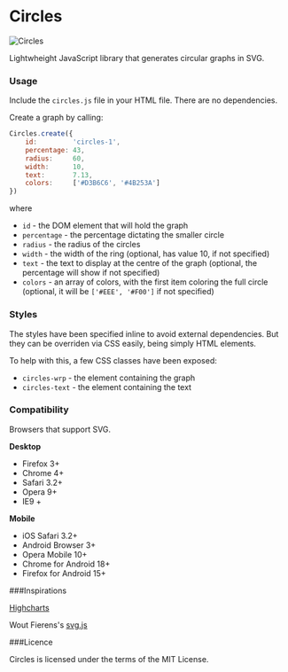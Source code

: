 # Circles

![Circles](http://lugolabs.com/static/circles.png)

Lightwheight JavaScript library that generates circular graphs in SVG.

### Usage

Include the `circles.js` file in your HTML file. There are no dependencies.

Create a graph by calling:

```js
Circles.create({
	id:         'circles-1',
	percentage: 43,
	radius:     60,
	width:      10,
	text:       7.13,
	colors:     ['#D3B6C6', '#4B253A']
})
```

where

* `id` - the DOM element that will hold the graph
* `percentage` - the percentage dictating the smaller circle
* `radius` - the radius of the circles
* `width` - the width of the ring (optional, has value 10, if not specified)
* `text` - the text to display at the centre of the graph (optional, the percentage will show if not specified)
* `colors` - an array of colors, with the first item coloring the full circle (optional, it will be `['#EEE', '#F00']` if not specified)

### Styles

The styles have been specified inline to avoid external dependencies. But they can be overriden via CSS easily, being simply HTML elements.

To help with this, a few CSS classes have been exposed:

* `circles-wrp` - the element containing the graph
* `circles-text` - the element containing the text

### Compatibility

Browsers that support SVG.

**Desktop**
- Firefox 3+
- Chrome 4+
- Safari 3.2+
- Opera 9+
- IE9 +

**Mobile**
- iOS Safari 3.2+
- Android Browser 3+
- Opera Mobile 10+
- Chrome for Android 18+
- Firefox for Android 15+


###Inspirations

[Highcharts](http://highcharts.com)

Wout Fierens's [svg.js](http://svgjs.com)


###Licence

Circles is licensed under the terms of the MIT License.
